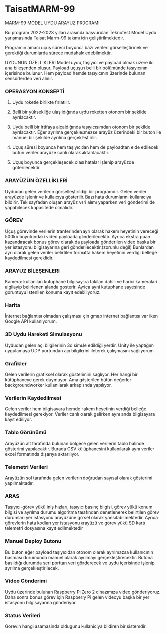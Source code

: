 # TaisatMARM-99
MARM-99 MODEL UYDU ARAYUZ PROGRAMI

Bu program 2022-2023 yılları arasında başvurulan Teknofest Model Uydu yarışmasında Taisat Marm-99 takımı için geliştirilmektedir.

Programın amacı uçuş süreci boyunca bazı verileri görselleştirmek ve gerektiği durumlarda sürece mudahale edebilmektir.

UYDUNUN ÖZELLİKLERİ
Model uydu, taşıyıcı ve payload olmak üzere iki ana bileşenden oluşur. Payload uçuşun belli bir bölümünde taşıyıcının içerisinde bulunur. Hem payload hemde taşıyıcının üzerinde bulunan sensörlerden veri alınır.

### OPERASYON KONSEPTİ

1. Uydu roketle birlikte fırlatılır.

2. Belli bir yüksekliğe ulaşıldığında uydu roketten otonom bir şekilde ayrılacaktır. 

3. Uydu belli bir irtifaya alçaldığında taşıyıcısımdan otonom bir şekilde ayrılacaktır. Eğer ayrılma gerçekleşmezse arayüz üzerindeki bir buton ile manuel bir şekilde ayrılma gerçekleştirilir. 

4. Uçuş süresi boyunca hem taşıyıcıdan hem de payloadtan elde edilecek bütün veriler arayüze canlı olarak aktarılacaktır.

5. Uçuş boyunca gerçekleşecek olası hatalar işlenip arayüzde göterilecektir.


### ARAYÜZÜN ÖZELLİKLERİ
Uydudan gelen verilerin görselleştirildiği bir programdır. Gelen veriler arayüzde işlenir ve kullaıcıya gösterilir. Bazı hata durumlarını kullanıcıya bildirir. Tek sayfadan oluşan arayüz veri alımı yaparken veri gönderimi de yapabilecek kapasitede olmalıdır.

### GÖREV
Uçuş görevinde verilerin tranferinden ayrı olarak hakem heyetinin vereceği 500kb boyutundaki video payloada gönderilecektir. Ayrıca ekstra puan kazandıracak bonus görev olarak da payloada gönderilen video başka bir yer istasyonu bilgisayarına geri gönderilecektir.(zorunlu değil)
Bunlardan ayrı olarak gelen veriler belirtilen formatta hakem heyetinin verdiği belleğe kaydedilmesi gereklidir.

### ARAYUZ BİLEŞENLERI
Kamera: kullanilan kutuphane bilgisayara takilan dahili ve harici kameralari algilayip belirlenen alanda gosterir. Ayrica ayni kutuphane sayesinde goruntuyu istenilen konuma kayıt edebiliyoruz.

### Harita
İnternet bağlantısı olmadan çalışması için gmap internet bağlantısı var iken Google API kullanıyorum.

### 3D Uydu Hareketi Simulasyonu 
Uydudan gelen açı bilgilerinin 3d simule edildiği yerdir. Unity ile yaptığım uygulamaya UDP portundan açı bilgilerini ileterek çalışmasını sağlıyorum.

### Grafikler
Gelen verilerin grafiksel olarak gösterimini sağlıyor. Her hangi bir kütüphaneye gerek duymuyor. Ama gösterilen bütün değerler backgroundworker kullanılarak arkaplanda yapılıyor.

### Verilerin Kaydedilmesi
Gelen veriler hem bilgisayara hemde hakem heyetinin verdiği belleğe kaydedilmesi gerekiyor. Veriler canlı olarak gelirken aynı anda bilgisayara kayıt ediliyor.

### Tablo Görünümü
Arayüzün alt tarafında bulunan bölgede gelen verilerin tablo halinde gösterimi yapılacaktır. Burada CSV kütüphanesini kullanılarak aynı veriler excel formatında dışarıya aktarılıyor.

### Telemetri Verileri
Arayüzün sol tarafında gelen verilerin doğrudan sayısal olarak gösterimi yapılmaktadır.

### ARAS
Taşıyıcı-görev yükü iniş hızları, taşıyıcı basınç bilgisi, görev yükü konum bilgisi ve ayrılma durumu algoritma tarafından denetlenerek belirtilen görev durumları yer istasyonu arayüzüne görsel olarak yansıtabilmektedir. Ayrıca görevlerin hata kodları yer istasyonu arayüzü ve görev yükü SD kartı telemetri dosyasına kayıt edilmektedir.

### Manuel Deploy Butonu
Bu buton eğer payload taşıyıcıdan otonom olarak ayrılmazsa kullanıcının basması durumunda manuel olarak ayrılmayı gerçekleştirecektir. Butona basıldığı durumda seri porttan veri gönderecek ve uydu içerisinde işlenip ayrılma gerçekleştirilecek.

### Video Gönderimi
Uydu üzerinde bulunan Raspberry Pi Zero 2 cihazımıza video gönderiyoruz. Daha sonra bonus görev için Raspberry Pi gelen videoyu başka bir yer istasyonu bilgisayarına gönderiyor.

### Status Verileri 
Gorevin hangi asamasinda oldugunu kullaniciya bildiren bir sistemdir.
